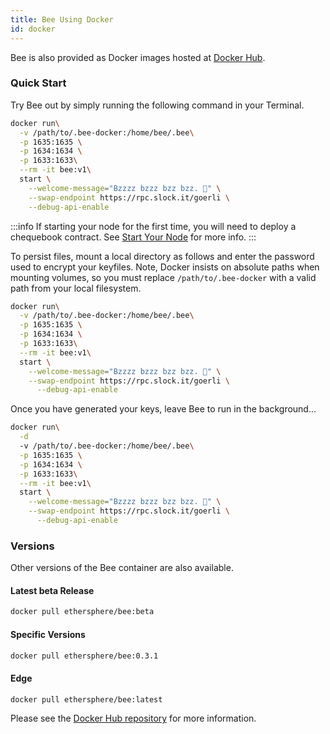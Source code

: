 ```yaml
---
title: Bee Using Docker
id: docker
---
```


Bee is also provided as Docker images hosted at [Docker Hub](https://hub.docker.com/r/ethersphere/bee).

### Quick Start

Try Bee out by simply running the following command in your Terminal. 

```sh
docker run\
  -v /path/to/.bee-docker:/home/bee/.bee\
  -p 1635:1635 \
  -p 1634:1634 \
  -p 1633:1633\
  --rm -it bee:v1\
  start \
    --welcome-message="Bzzzz bzzz bzz bzz. 🐝" \
    --swap-endpoint https://rpc.slock.it/goerli \
    --debug-api-enable
```

:::info
If starting your node for the first time, you will need to deploy a chequebook contract. See [Start Your Node](/docs/getting-started/start-your-node) for more info.
:::

To persist files, mount a local directory as follows and enter the password used to encrypt your keyfiles. Note, Docker insists on absolute paths when mounting volumes, so you must replace `/path/to/.bee-docker` with a valid path from your local filesystem.

```sh
docker run\
  -v /path/to/.bee-docker:/home/bee/.bee\
  -p 1635:1635 \
  -p 1634:1634 \
  -p 1633:1633\
  --rm -it bee:v1\
  start \
    --welcome-message="Bzzzz bzzz bzz bzz. 🐝" \
    --swap-endpoint https://rpc.slock.it/goerli \
	  --debug-api-enable
```

Once you have generated your keys, leave Bee to run in the background...

```sh
docker run\
  -d 
  -v /path/to/.bee-docker:/home/bee/.bee\
  -p 1635:1635 \
  -p 1634:1634 \
  -p 1633:1633\
  --rm -it bee:v1\
  start \
    --welcome-message="Bzzzz bzzz bzz bzz. 🐝" \
    --swap-endpoint https://rpc.slock.it/goerli \
	  --debug-api-enable
```

### Versions

Other versions of the Bee container are also available.

#### Latest beta Release

```sh
docker pull ethersphere/bee:beta
```

#### Specific Versions

```sh
docker pull ethersphere/bee:0.3.1
```

#### Edge

```sh
docker pull ethersphere/bee:latest
```

Please see the [Docker Hub repository](https://hub.docker.com/r/ethersphere/bee) for more information.
